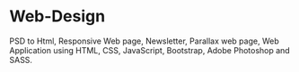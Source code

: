 # Web-Design
PSD to Html, Responsive Web page, Newsletter, Parallax web page, Web Application using HTML, CSS, JavaScript, Bootstrap, Adobe Photoshop and SASS.
